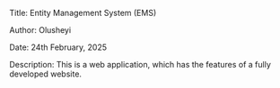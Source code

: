 Title: Entity Management System (EMS)

Author: Olusheyi

Date: 24th February, 2025

Description: This is a web application, which has the features of a fully 
developed website.
